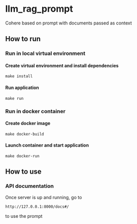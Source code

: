 # llm_rag_prompt
Cohere based on prompt with documents passed as context

## How to run

### Run in local virtual environment


#### Create virtual environment and install dependencies
```
make install
```

#### Run application

```
make run
```

### Run in docker container

#### Create docker image
```
make docker-build
```

#### Launch container and start application

```
make docker-run
```

## How to use

### API documentation
Once server is up and running, go to
```
http://127.0.0.1:8000/docs#/
```

to use the prompt